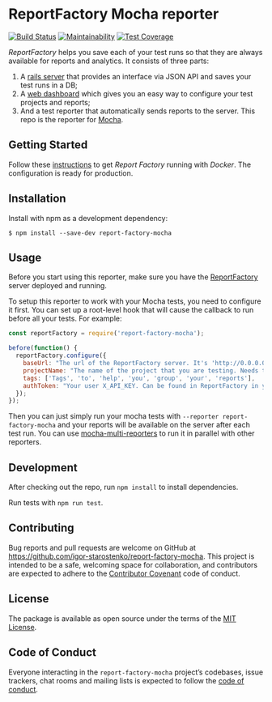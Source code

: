 # ReportFactory Mocha reporter

[![Build Status](https://travis-ci.org/igor-starostenko/report-factory-mocha.svg?branch=master)](https://travis-ci.org/igor-starostenko/report-factory-mocha)
[![Maintainability](https://api.codeclimate.com/v1/badges/7298717c344ef9544036/maintainability)](https://codeclimate.com/github/igor-starostenko/report-factory-mocha/maintainability)
[![Test Coverage](https://api.codeclimate.com/v1/badges/7298717c344ef9544036/test_coverage)](https://codeclimate.com/github/igor-starostenko/report-factory-mocha/test_coverage)

*ReportFactory* helps you save each of your test runs so that they are always available for reports and analytics.
It consists of three parts:
1. A [rails server](https://github.com/igor-starostenko/report_factory) that provides an interface via JSON API and saves your test runs in a DB;
2. A [web dashboard](https://github.com/igor-starostenko/report_factory-web) which gives you an easy way to configure your test projects and reports;
3. And a test reporter that automatically sends reports to the server. This repo is the reporter for [Mocha](https://mochajs.org/).

## Getting Started

Follow these [instructions](https://github.com/igor-starostenko/report_factory/blob/master/setup/INSTRUCTIONS.md) to get *Report Factory* running with *Docker*. The configuration is ready for production.

## Installation

Install with npm as a development dependency:

    $ npm install --save-dev report-factory-mocha

## Usage

Before you start using this reporter, make sure you have the [ReportFactory](https://github.com/igor-starostenko/report_factory) server deployed and running.

To setup this reporter to work with your Mocha tests, you need to configure it first. You can set up a root-level hook that will cause the callback to run before all your tests. For example:

```javascript
const reportFactory = require('report-factory-mocha');

before(function() {
  reportFactory.configure({
    baseUrl: "The url of the ReportFactory server. It's 'http://0.0.0.0:3000' if you're running locally",
    projectName: "The name of the project that you are testing. Needs to be previously created in ReportFactory",
    tags: ['Tags', 'to', 'help', 'you', 'group', 'your', 'reports'],
    authToken: "Your user X_API_KEY. Can be found in ReportFactory in your user information"
  });
});
```

Then you can just simply run your mocha tests with `--reporter report-factory-mocha` and your reports will be available on the server after each test run.
You can use [mocha-multi-reporters](https://www.npmjs.com/package/mocha-multi-reporters) to run it in parallel with other reporters.

## Development

After checking out the repo, run `npm install` to install dependencies.

Run tests with `npm run test`.

## Contributing

Bug reports and pull requests are welcome on GitHub at https://github.com/igor-starostenko/report-factory-mocha. This project is intended to be a safe, welcoming space for collaboration, and contributors are expected to adhere to the [Contributor Covenant](http://contributor-covenant.org) code of conduct.

## License

The package is available as open source under the terms of the [MIT License](https://opensource.org/licenses/MIT).

## Code of Conduct

Everyone interacting in the `report-factory-mocha` project’s codebases, issue trackers, chat rooms and mailing lists is expected to follow the [code of conduct](https://github.com/igor-starostenko/report_factory-rspec/blob/master/CODE_OF_CONDUCT.md).
